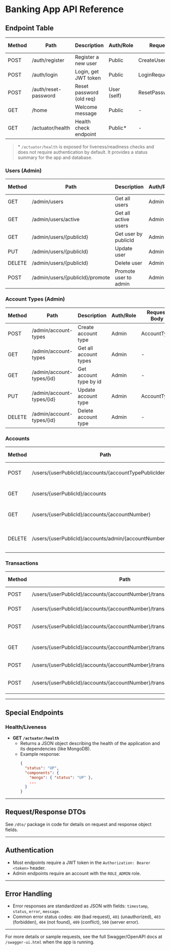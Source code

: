 # Banking App API Reference

## Endpoint Table

| Method | Path                                                       | Description                       | Auth/Role         | Request Body                   | Response Type |
|--------|------------------------------------------------------------|-----------------------------------|-------------------|-------------------------------|--------------|
| POST   | /auth/register                                             | Register a new user               | Public            | CreateUserRequest             | UserResponse  |
| POST   | /auth/login                                                | Login, get JWT token              | Public            | LoginRequest                  | String (JWT)  |
| POST   | /auth/reset-password                                       | Reset password (old req)          | User (self)       | ResetPasswordRequest          | String        |
| GET    | /home                                                      | Welcome message                   | Public            | -                             | String        |
| GET    | /actuator/health                                           | Health check endpoint             | Public*           | -                             | JSON (Health) |

> \* `/actuator/health` is exposed for liveness/readiness checks and does not require authentication by default. It provides a status summary for the app and database.

### Users (Admin)

| Method | Path                          | Description                  | Auth/Role     | Request Body         | Response Type |
|--------|-------------------------------|------------------------------|---------------|---------------------|--------------|
| GET    | /admin/users                  | Get all users                | Admin         | -                   | List<User>   |
| GET    | /admin/users/active           | Get all active users         | Admin         | -                   | List<User>   |
| GET    | /admin/users/{publicId}       | Get user by publicId         | Admin         | -                   | User         |
| PUT    | /admin/users/{publicId}       | Update user                  | Admin         | UpdateUserRequest   | User         |
| DELETE | /admin/users/{publicId}       | Delete user                  | Admin         | -                   | void         |
| POST   | /admin/users/{publicId}/promote| Promote user to admin        | Admin         | -                   | User         |

### Account Types (Admin)

| Method | Path                          | Description                  | Auth/Role     | Request Body         | Response Type |
|--------|-------------------------------|------------------------------|---------------|---------------------|--------------|
| POST   | /admin/account-types          | Create account type          | Admin         | AccountType         | AccountType  |
| GET    | /admin/account-types          | Get all account types        | Admin         | -                   | List<AccountType> |
| GET    | /admin/account-types/{id}     | Get account type by id       | Admin         | -                   | AccountType  |
| PUT    | /admin/account-types/{id}     | Update account type          | Admin         | AccountType         | AccountType  |
| DELETE | /admin/account-types/{id}     | Delete account type          | Admin         | -                   | void         |

### Accounts

| Method | Path                                                      | Description                       | Auth/Role         | Request Body                   | Response Type |
|--------|-----------------------------------------------------------|-----------------------------------|-------------------|-------------------------------|--------------|
| POST   | /users/{userPublicId}/accounts/{accountTypePublicIdentifier} | Create account for user & type    | User (self)       | CreateAccountRequest           | Account      |
| GET    | /users/{userPublicId}/accounts                            | Get all accounts for user         | User (self)/Admin | -                             | List<Account>|
| GET    | /users/{userPublicId}/accounts/{accountNumber}            | Get account details               | User (self)/Admin | -                             | Account      |
| DELETE | /users/{userPublicId}/accounts/admin/{accountNumber}      | Close account (soft delete)       | Admin             | -                             | void         |

### Transactions

| Method | Path                                                                       | Description                       | Auth/Role         | Request Body                   | Response Type |
|--------|----------------------------------------------------------------------------|-----------------------------------|-------------------|-------------------------------|--------------|
| POST   | /users/{userPublicId}/accounts/{accountNumber}/transactions/deposit        | Deposit funds                     | User (self)       | TransactionRequestForDeposit   | Transaction  |
| POST   | /users/{userPublicId}/accounts/{accountNumber}/transactions/withdraw       | Withdraw funds                    | User (self)       | TransactionRequestForWithdrawal| Transaction  |
| POST   | /users/{userPublicId}/accounts/{accountNumber}/transactions/transfer       | Transfer to another account       | User (self)       | TransactionRequestForTransfer  | Transaction  |
| GET    | /users/{userPublicId}/accounts/{accountNumber}/transactions                | Get transaction history           | User (self)       | -                             | List<Transaction> |
| POST   | /users/{userPublicId}/accounts/{accountNumber}/transactions/admin/reverse  | Reverse a transaction             | Admin             | ReverseTransactionRequest      | Transaction  |
| POST   | /users/{userPublicId}/accounts/{accountNumber}/transactions/filter         | Filter & paginate transactions    | User (self)       | TransactionHistoryFilterRequest| Page<Transaction> |

---

## Special Endpoints

### Health/Liveness

- **GET `/actuator/health`**
    - Returns a JSON object describing the health of the application and its dependencies (like MongoDB).
    - Example response:
      ```json
      {
        "status": "UP",
        "components": {
          "mongo": { "status": "UP" },
          ...
        }
      }
      ```

---

## Request/Response DTOs

See `/dto/` package in code for details on request and response object fields.

---

## Authentication

- Most endpoints require a JWT token in the `Authorization: Bearer <token>` header.
- Admin endpoints require an account with the `ROLE_ADMIN` role.

---

## Error Handling

- Error responses are standardized as JSON with fields: `timestamp`, `status`, `error`, `message`.
- Common error status codes: `400` (bad request), `401` (unauthorized), `403` (forbidden), `404` (not found), `409` (conflict), `500` (server error).

---

For more details or sample requests, see the full Swagger/OpenAPI docs at `/swagger-ui.html` when the app is running.